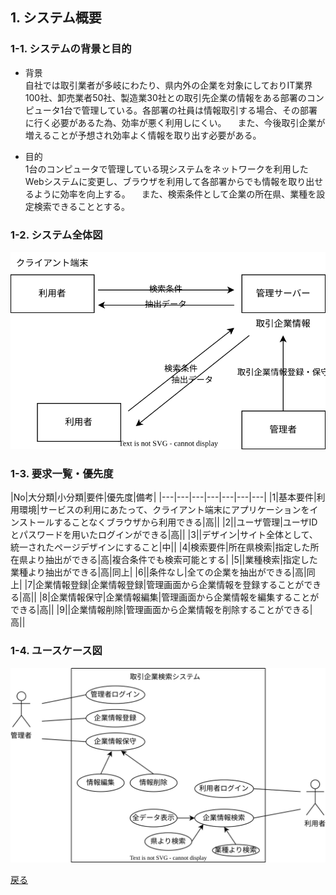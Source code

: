 ## 1. システム概要

### 1-1. システムの背景と目的
  - 背景 </br> 
    自社では取引業者が多岐にわたり、県内外の企業を対象にしておりIT業界100社、卸売業者50社、製造業30社との取引先企業の情報をある部署のコンピュータ1台で管理している。各部署の社員は情報取引する場合、その部署に行く必要があるた為、効率が悪く利用しにくい。
    　また、今後取引企業が増えることが予想され効率よく情報を取り出す必要がある。
    <br>

  - 目的 </br>
    1台のコンピュータで管理している現システムをネットワークを利用したWebシステムに変更し、ブラウザを利用して各部署からでも情報を取り出せるように効率を向上する。
    　また、検索条件として企業の所在県、業種を設定検索できることとする。

### 1-2. システム全体図

![システム全体図](システム全体図.drawio.svg)

### 1-3. 要求一覧・優先度

|No|大分類|小分類|要件|優先度|備考|
|---|---|---|---|---|---|---|
|1|基本要件|利用環境|サービスの利用にあたって、クライアント端末にアプリケーションをインストールすることなくブラウザから利用できる|高||
|2||ユーザ管理|ユーザIDとパスワードを用いたログインができる|高||
|3||デザイン|サイト全体として、統一されたページデザインにすること|中||
|4|検索要件|所在県検索|指定した所在県より抽出ができる|高|複合条件でも検索可能とする|
|5||業種検索|指定した業種より抽出ができる|高|同上|
|6||条件なし|全ての企業を抽出ができる|高|同上|
|7|企業情報登録|企業情報登録|管理画面から企業情報を登録することができる|高||
|8|企業情報保守|企業情報編集|管理画面から企業情報を編集することができる|高||
|9||企業情報削除|管理画面から企業情報を削除することができる|高||

### 1-4. ユースケース図

![ユースケース図](ユースケース図.drawio.svg)

[戻る](要求定義_目次.md)